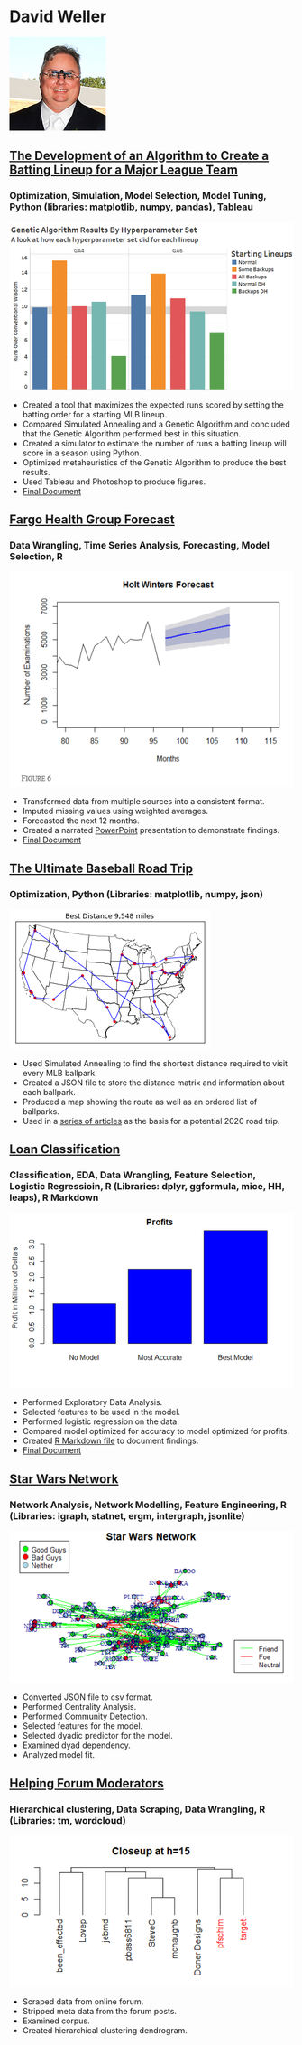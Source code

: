# David Weller
![](/images/headshot.jpg)

## [The Development of an Algorithm to Create a Batting Lineup for a Major League Team](https://www.kaggle.com/bassballfever/capstone)
### Optimization, Simulation, Model Selection, Model Tuning, Python (libraries: matplotlib, numpy, pandas), Tableau

![](/images/capstone.png)

* Created a tool that maximizes the expected runs scored by setting the batting order for a starting MLB lineup.
* Compared Simulated Annealing and a Genetic Algorithm and concluded that the Genetic Algorithm performed best in this situation.
* Created a simulator to estimate the number of runs a batting lineup will score in a season using Python.
* Optimized metaheuristics of the Genetic Algorithm to produce the best results.
* Used Tableau and Photoshop to produce figures.
* [Final Document](https://drive.google.com/open?id=1HIv4SvH_bJeabgqxfFzgveN0WNlxykZS)

## [Fargo Health Group Forecast](https://github.com/BassBallFever/fargo)
### Data Wrangling, Time Series Analysis, Forecasting, Model Selection, R

![](/images/holtwinters.png)

* Transformed data from multiple sources into a consistent format.
* Imputed missing values using weighted averages.
* Forecasted the next 12 months.
* Created a narrated [PowerPoint](https://drive.google.com/open?id=1X7uiR9VIeruS1ajpb3UKMPOQ7J9BVjvR) presentation to demonstrate findings.
* [Final Document](https://github.com/BassBallFever/fargo/blob/master/FargoHealthProposal.docx)


## [The Ultimate Baseball Road Trip](https://www.kaggle.com/bassballfever/ultimate-baseball-road-trip)
### Optimization, Python (Libraries: matplotlib, numpy, json)

![](/images/roadtrip.png)

* Used Simulated Annealing to find the shortest distance required to visit every MLB ballpark.
* Created a JSON file to store the distance matrix and information about each ballpark.
* Produced a map showing the route as well as an ordered list of ballparks.
* Used in a [series of articles](https://theaosn.com/the-ultimate-baseball-road-trip/) as the basis for a potential 2020 road trip.

## [Loan Classification](https://github.com/BassBallFever/loan-classification)
### Classification, EDA, Data Wrangling, Feature Selection, Logistic Regressioin, R (Libraries: dplyr, ggformula, mice, HH, leaps), R Markdown

![](/images/loan1.jpg)

* Performed Exploratory Data Analysis.
* Selected features to be used in the model.
* Performed logistic regression on the data.
* Compared model optimized for accuracy to model optimized for profits.
* Created [R Markdown file](https://github.com/BassBallFever/loan-classification/blob/master/loans.Rmd) to document findings.
* [Final Document](https://github.com/BassBallFever/loan-classification/blob/master/LoanClassification.docx)

## [Star Wars Network](https://github.com/BassBallFever/starwars)
### Network Analysis, Network Modelling, Feature Engineering, R (Libraries: igraph, statnet, ergm, intergraph, jsonlite)

![](/images/starwars.png)

* Converted JSON file to csv format.
* Performed Centrality Analysis.
* Performed Community Detection.
* Selected features for the model.
* Selected dyadic predictor for the model.
* Examined dyad dependency.
* Analyzed model fit.

## [Helping Forum Moderators](https://github.com/BassBallFever/duplicate-accounts/blob/master/README.md)
### Hierarchical clustering, Data Scraping, Data Wrangling,  R (Libraries: tm, wordcloud)

![](/images/closeup.png)

* Scraped data from online forum.
* Stripped meta data from the forum posts.
* Examined corpus.
* Created hierarchical clustering dendrogram.

